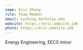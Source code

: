 ```yaml
---
name: Eric Zhong
role: Team Member
email: eyzhong.berkeley.edu
website: https://eric.website.idk
photo: https://eric.website.idk
---
```


Energy Engineering, EECS minor

